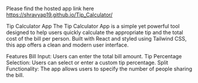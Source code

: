 Please find the hosted app link here https://shravyap19.github.io/Tip_Calculator/

Tip Calculator App
The Tip Calculator App is a simple yet powerful tool designed to help users quickly calculate the appropriate tip and the total cost of the bill per person. Built with React and styled using Tailwind CSS, this app offers a clean and modern user interface.

Features
Bill Input: Users can enter the total bill amount.
Tip Percentage Selection: Users can select or enter a custom tip percentage.
Split Functionality: The app allows users to specify the number of people sharing the bill.
